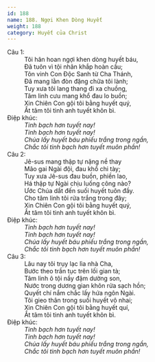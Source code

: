 ```yaml
---
id: 188
name: 188. Ngợi Khen Dòng Huyết
weight: 188
category: Huyết của Christ
---
```

<dl><dt>Câu 1:</dt><dd data-verse="1">Tôi hân hoan ngợi khen dòng huyết báu, <br/>Đã tuôn vì tội nhân khắp hoàn cầu; <br/>Tôn vinh Con Độc Sanh từ Cha Thánh, <br/>Đã mang lằn đòn đặng chữa tôi lành; <br/>Tuy xưa tôi lang thang đi xa chuồng, <br/>Tâm linh cưu mang khổ đau lo buồn; <br/>Xin Chiên Con gội tôi bằng huyết quý, <br/>Ắt tâm tôi tinh anh tuyết khôn bì. </dd><dt>Điệp khúc:</dt><dd data-chorus="1"><em>Tinh bạch hơn tuyết nay! <br/>Tinh bạch hơn tuyết nay! <br/>Chúa lấy huyết báu phiếu trắng trong ngần, <br/>Chắc tôi tinh bạch hơn tuyết muôn phần! </em></dd><dt>Câu 2:</dt><dd data-verse="2">Jê-sus mang thập tự nặng nề thay <br/>Mão gai Ngài đội, đau khổ chi tày; <br/>Tuy xưa Jê-sus đau buồn, phiền lao, <br/>Há thập tự Ngài chịu luống công nào? <br/>Ước Chúa dắt đến suối huyết tuôn đầy. <br/>Cho tâm linh tôi rửa trắng trong đây; <br/>Xin Chiên Con gội tôi bằng huyết quý, <br/>Ắt tâm tôi tinh anh tuyết khôn bì. </dd><dt>Điệp khúc:</dt><dd data-chorus="1"><em>Tinh bạch hơn tuyết nay! <br/>Tinh bạch hơn tuyết nay! <br/>Chúa lấy huyết báu phiếu trắng trong ngần, <br/>Chắc tôi tinh bạch hơn tuyết muôn phần! </em></dd><dt>Câu 3:</dt><dd data-verse="3">Lâu nay tôi trụy lạc lìa nhà Cha, <br/>Bước theo trần tục trên lối gian tà; <br/>Tâm linh ô tội nầy đậm dường son, <br/>Nước trong dương gian khôn rửa sạch hồn; <br/>Quyết chí nắm chắc lấy hứa ngôn Ngài. <br/>Tôi gieo thân trong suối huyết vô nhai; <br/>Xin Chiên Con gội tôi bằng huyết quí, <br/>Ắt tâm tôi tinh anh tuyết khôn bì. </dd><dt>Điệp khúc:</dt><dd data-chorus="1"><em>Tinh bạch hơn tuyết nay! <br/>Tinh bạch hơn tuyết nay! <br/>Chúa lấy huyết báu phiếu trắng trong ngần, <br/>Chắc tôi tinh bạch hơn tuyết muôn phần! </em></dd></dl>
